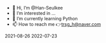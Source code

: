 - 👋 Hi, I’m @Han-Seulkee
- 👀 I’m interested in ...
- 🌱 I’m currently learning Python
- 📫 How to reach me 👉trsg_h@naver.com

<!---
Han-Seulgi/Han-Seulgi is a ✨ special ✨ repository because its `README.md` (this file) appears on your GitHub profile.
You can click the Preview link to take a look at your changes.
--->

2021-08-26
2022-07-23
